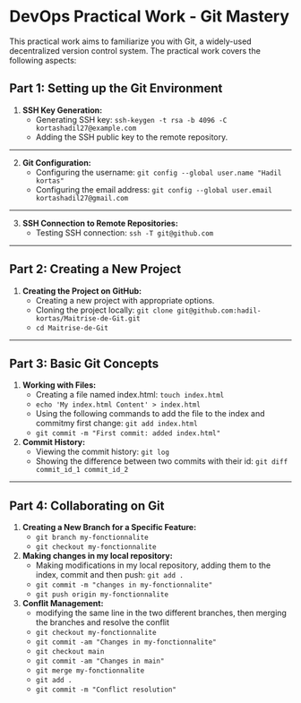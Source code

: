 # DevOps Practical Work - Git Mastery
This practical work aims to familiarize you with Git, a widely-used decentralized version control system. The practical work covers the following aspects:
## Part 1: Setting up the Git Environment
  1. **SSH Key Generation:**
     - Generating SSH key: `ssh-keygen -t rsa -b 4096 -C kortashadil27@example.com`
     - Adding the SSH public key to the remote repository.
---
  2. **Git Configuration:**
     - Configuring the username: `git config --global user.name "Hadil kortas"`
     - Configuring the email address: `git config --global user.email kortashadil27@gmail.com`
---
  3. **SSH Connection to Remote Repositories:**
     - Testing SSH connection: `ssh -T git@github.com`
---
## Part 2: Creating a New Project
  1. **Creating the Project on GitHub:**
     - Creating a new project with appropriate options.
     - Cloning the project locally: `git clone git@github.com:hadil-kortas/Maitrise-de-Git.git`
     - `cd Maitrise-de-Git`
---
## Part 3: Basic Git Concepts
  1. **Working with Files:**
     - Creating a file named index.html: `touch index.html`
     - `echo 'My index.html Content' > index.html `
     - Using the following commands to add the file to the index and commitmy first change: `git add index.html`
     - `git commit -m "First commit: added index.html" `
  2. **Commit History:**
     - Viewing the commit history: `git log`
     - Showing the difference between two commits with their id: `git diff commit_id_1 commit_id_2`
---
## Part 4: Collaborating on Git
  1. **Creating a New Branch for a Specific Feature:**
     - `git branch my-fonctionnalite`
     - `git checkout my-fonctionnalite`
  2. **Making changes in my local repository:**
     - Making modifications in my local repository, adding them to the index, commit and then push: `git add .`
     - `git commit -m "changes in my-fonctionnalite" `
     - `git push origin my-fonctionnalite`
  3. **Conflit Management:**
     - modifying the same line in the two different branches, then merging the branches and resolve the conflit
     - `git checkout my-fonctionnalite`
     - `git commit -am "Changes in my-fonctionnalite" `
     - `git checkout main`
     - `git commit -am "Changes in main"`
     - `git merge my-fonctionnalite`
     - `git add .`
     - `git commit -m "Conflict resolution"`








